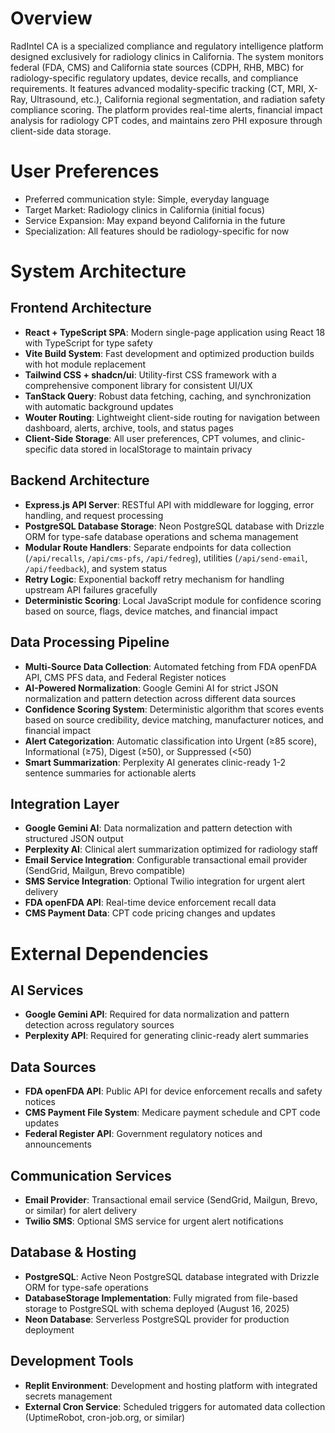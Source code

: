 # Overview

RadIntel CA is a specialized compliance and regulatory intelligence platform designed exclusively for radiology clinics in California. The system monitors federal (FDA, CMS) and California state sources (CDPH, RHB, MBC) for radiology-specific regulatory updates, device recalls, and compliance requirements. It features advanced modality-specific tracking (CT, MRI, X-Ray, Ultrasound, etc.), California regional segmentation, and radiation safety compliance scoring. The platform provides real-time alerts, financial impact analysis for radiology CPT codes, and maintains zero PHI exposure through client-side data storage.

# User Preferences

- Preferred communication style: Simple, everyday language
- Target Market: Radiology clinics in California (initial focus)
- Service Expansion: May expand beyond California in the future
- Specialization: All features should be radiology-specific for now

# System Architecture

## Frontend Architecture
- **React + TypeScript SPA**: Modern single-page application using React 18 with TypeScript for type safety
- **Vite Build System**: Fast development and optimized production builds with hot module replacement
- **Tailwind CSS + shadcn/ui**: Utility-first CSS framework with a comprehensive component library for consistent UI/UX
- **TanStack Query**: Robust data fetching, caching, and synchronization with automatic background updates
- **Wouter Routing**: Lightweight client-side routing for navigation between dashboard, alerts, archive, tools, and status pages
- **Client-Side Storage**: All user preferences, CPT volumes, and clinic-specific data stored in localStorage to maintain privacy

## Backend Architecture
- **Express.js API Server**: RESTful API with middleware for logging, error handling, and request processing
- **PostgreSQL Database Storage**: Neon PostgreSQL database with Drizzle ORM for type-safe database operations and schema management
- **Modular Route Handlers**: Separate endpoints for data collection (`/api/recalls`, `/api/cms-pfs`, `/api/fedreg`), utilities (`/api/send-email`, `/api/feedback`), and system status
- **Retry Logic**: Exponential backoff retry mechanism for handling upstream API failures gracefully
- **Deterministic Scoring**: Local JavaScript module for confidence scoring based on source, flags, device matches, and financial impact

## Data Processing Pipeline
- **Multi-Source Data Collection**: Automated fetching from FDA openFDA API, CMS PFS data, and Federal Register notices
- **AI-Powered Normalization**: Google Gemini AI for strict JSON normalization and pattern detection across different data sources
- **Confidence Scoring System**: Deterministic algorithm that scores events based on source credibility, device matching, manufacturer notices, and financial impact
- **Alert Categorization**: Automatic classification into Urgent (≥85 score), Informational (≥75), Digest (≥50), or Suppressed (<50)
- **Smart Summarization**: Perplexity AI generates clinic-ready 1-2 sentence summaries for actionable alerts

## Integration Layer
- **Google Gemini AI**: Data normalization and pattern detection with structured JSON output
- **Perplexity AI**: Clinical alert summarization optimized for radiology staff
- **Email Service Integration**: Configurable transactional email provider (SendGrid, Mailgun, Brevo compatible)
- **SMS Service Integration**: Optional Twilio integration for urgent alert delivery
- **FDA openFDA API**: Real-time device enforcement recall data
- **CMS Payment Data**: CPT code pricing changes and updates

# External Dependencies

## AI Services
- **Google Gemini API**: Required for data normalization and pattern detection across regulatory sources
- **Perplexity API**: Required for generating clinic-ready alert summaries

## Data Sources
- **FDA openFDA API**: Public API for device enforcement recalls and safety notices
- **CMS Payment File System**: Medicare payment schedule and CPT code updates
- **Federal Register API**: Government regulatory notices and announcements

## Communication Services
- **Email Provider**: Transactional email service (SendGrid, Mailgun, Brevo, or similar) for alert delivery
- **Twilio SMS**: Optional SMS service for urgent alert notifications

## Database & Hosting
- **PostgreSQL**: Active Neon PostgreSQL database integrated with Drizzle ORM for type-safe operations
- **DatabaseStorage Implementation**: Fully migrated from file-based storage to PostgreSQL with schema deployed (August 16, 2025)
- **Neon Database**: Serverless PostgreSQL provider for production deployment

## Development Tools
- **Replit Environment**: Development and hosting platform with integrated secrets management
- **External Cron Service**: Scheduled triggers for automated data collection (UptimeRobot, cron-job.org, or similar)